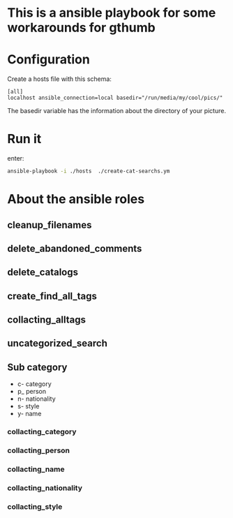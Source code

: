 # This is a ansible playbook for some workarounds for  gthumb #

# Configuration #

Create a hosts file with this schema:

```
[all]
localhost ansible_connection=local basedir="/run/media/my/cool/pics/"
```
The basedir variable has the information about the directory of your picture.

# Run it #

enter:
```bash
ansible-playbook -i ./hosts  ./create-cat-searchs.ym
```
# About the ansible roles #

##  cleanup_filenames ##
##  delete_abandoned_comments ##
##  delete_catalogs ##
##  create_find_all_tags ##
##  collacting_alltags ##
##  uncategorized_search ##

## Sub category ##

* c- category
* p_ person
* n- nationality
* s- style
* y- name

###  collacting_category ###
###  collacting_person ###
###  collacting_name ###
###  collacting_nationality ###
###  collacting_style ###
